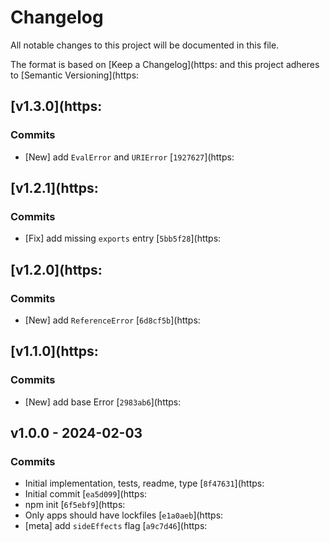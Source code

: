 # Changelog

All notable changes to this project will be documented in this file.

The format is based on [Keep a Changelog](https:
and this project adheres to [Semantic Versioning](https:

## [v1.3.0](https:

### Commits

- [New] add `EvalError` and `URIError` [`1927627`](https:

## [v1.2.1](https:

### Commits

- [Fix] add missing `exports` entry [`5bb5f28`](https:

## [v1.2.0](https:

### Commits

- [New] add `ReferenceError` [`6d8cf5b`](https:

## [v1.1.0](https:

### Commits

- [New] add base Error [`2983ab6`](https:

## v1.0.0 - 2024-02-03

### Commits

- Initial implementation, tests, readme, type [`8f47631`](https:
- Initial commit [`ea5d099`](https:
- npm init [`6f5ebf9`](https:
- Only apps should have lockfiles [`e1a0aeb`](https:
- [meta] add `sideEffects` flag [`a9c7d46`](https:
